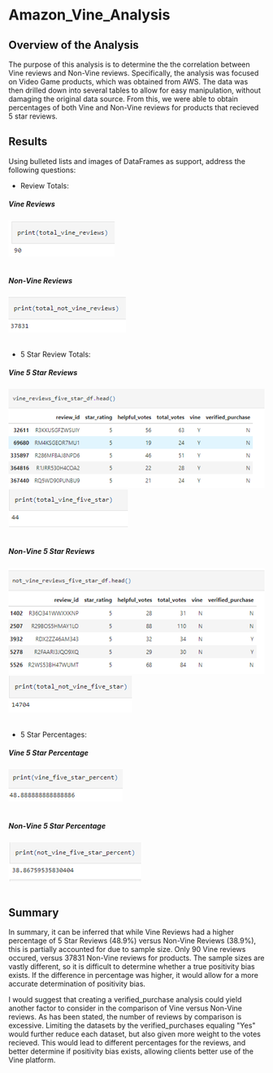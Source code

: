 # Amazon_Vine_Analysis

## Overview of the Analysis
The purpose of this analysis is to determine the the correlation between Vine reviews and Non-Vine reviews.  Specifically, the analysis was focused on Video Game products, which was obtained from AWS.  The data was then drilled down into several tables to allow for easy manipulation, without damaging the original data source.  From this, we were able to obtain percentages of both Vine and Non-Vine reviews for products that recieved 5 star reviews.

## Results

Using bulleted lists and images of DataFrames as support, address the following questions:

-  Review Totals:
<div class="container" align="left">
  <div style="background-image">
    <h5 align="left">Vine Reviews</h5>
    <img src="https://github.com/DvegaDv01/bootcamp/blob/main/challenges/Amazon_Vine_Analysis/images/Total_Vine.PNG">
  </div>
</div><br>

<div class="container" align="left">
  <div style="background-image">
    <h5 align="left">Non-Vine Reviews</h5>
    <img src="https://github.com/DvegaDv01/bootcamp/blob/main/challenges/Amazon_Vine_Analysis/images/Total_NonVine.PNG">
  </div>
</div><br>

-  5 Star Review Totals:
<div class="container" align="left">
  <div style="background-image">
    <h5 align="left">Vine 5 Star Reviews</h5>
    <img src="https://github.com/DvegaDv01/bootcamp/blob/main/challenges/Amazon_Vine_Analysis/images/Vine_5star_table.PNG">
    <img src="https://github.com/DvegaDv01/bootcamp/blob/main/challenges/Amazon_Vine_Analysis/images/Vine_5star.PNG">
  </div>
</div><br>

<div class="container" align="left">
  <div style="background-image">
    <h5 align="left">Non-Vine 5 Star Reviews</h5>
    <img src="https://github.com/DvegaDv01/bootcamp/blob/main/challenges/Amazon_Vine_Analysis/images/Non_Vine_5star_table.PNG">
    <img src="https://github.com/DvegaDv01/bootcamp/blob/main/challenges/Amazon_Vine_Analysis/images/NonVine_5star.PNG">
  </div>
</div><br>

-  5 Star Percentages:
<div class="container" align="left">
  <div style="background-image">
    <h5 align="left">Vine 5 Star Percentage</h5>
    <img src="https://github.com/DvegaDv01/bootcamp/blob/main/challenges/Amazon_Vine_Analysis/images/Vine_percent.PNG">
  </div>
</div><br>

<div class="container" align="left">
  <div style="background-image">
    <h5 align="left">Non-Vine 5 Star Percentage</h5>
    <img src="https://github.com/DvegaDv01/bootcamp/blob/main/challenges/Amazon_Vine_Analysis/images/NonVine_Percent.PNG">
  </div>
</div><br>


## Summary
In summary, it can be inferred that while Vine Reviews had a higher percentage of 5 Star Reviews (48.9%) versus Non-Vine Reviews (38.9%), this is partially accounted for due to sample size.  Only 90 Vine reviews occured, versus 37831 Non-Vine reviews for products.  The sample sizes are vastly different, so it is difficult to determine whether a true positivity bias exists.  If the difference in percentage was higher, it would allow for a more accurate determination of positivity bias.

I would suggest that creating a verified_purchase analysis could yield another factor to consider in the comparison of Vine versus Non-Vine reviews.  As has been stated, the number of reviews by comparison is excessive.  Limiting the datasets by the verified_purchases equaling "Yes" would further reduce each dataset, but also given more weight to the votes recieved.  This would lead to different percentages for the reviews, and better determine if positivity bias exists, allowing clients better use of the Vine platform.
